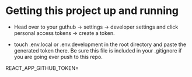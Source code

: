 # Getting this project up and running

- Head over to your guthub -> settings -> developer settings and click personal access tokens -> create a token.

- touch .env.local or .env.development in the root directory and paste the generated token there. Be sure this file is included in your .gitignore if you are going ever push to this repo.  

REACT_APP_GITHUB_TOKEN=<token here>

